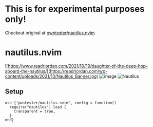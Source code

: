 # This is for experimental purposes only!
Checkout original at [pwntester/nautilus.nvim](https://github.com/pwntester/nautilus.nvim)

# nautilus.nvim

![https://www.readriordan.com/2021/10/19/daughter-of-the-deep-hop-aboard-the-nautilus/](https://readriordan.com/wp-content/uploads/2021/10/Nautilus_Banner.jpg)
![image](https://user-images.githubusercontent.com/125701/147830041-912de754-1e9b-4bf3-9770-a09d4fdaf77d.png)
![Nautilus](https://user-images.githubusercontent.com/125701/147829998-3dd0e401-a2ee-4d16-b2b0-2c47a0d8f3da.png)

## Setup
```
use {'pwntester/nautilus.nvim', config = function()
  require("nautilus").load {
    transparent = true,
  }
end}
```
